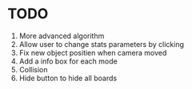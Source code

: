 # TODO 
1. More advanced algorithm
2. Allow user to change stats parameters by clicking
3. Fix new object positien when camera moved
4. Add a info box for each mode
5. Collision
6. Hide button to hide all boards



